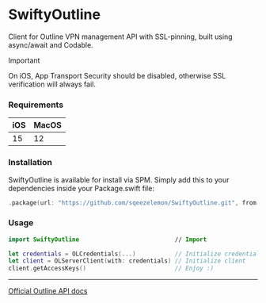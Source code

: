 # SwiftyOutline

Client for Outline VPN management API with SSL-pinning, built using async/await and Codable.

> [!IMPORTANT]
> On iOS, App Transport Security should be disabled, otherwise SSL verification will always fail.

### Requirements

| iOS | MacOS |
| --- | ----- |
| 15  | 12    |

### Installation

SwiftyOutline is available for install via SPM. Simply add this to your dependencies inside your Package.swift file:
```swift
.package(url: "https://github.com/sqeezelemon/SwiftyOutline.git", from: "1.0.0")
```

### Usage
```swift
import SwiftyOutline                           // Import

let credentials = OLCredentials(...)           // Initialize credentials
let client = OLServerClient(with: credentials) // Initialize client
client.getAccessKeys()                         // Enjoy :)
```

***
[Official Outline API docs](https://github.com/Jigsaw-Code/outline-server/tree/master/src/shadowbox)
